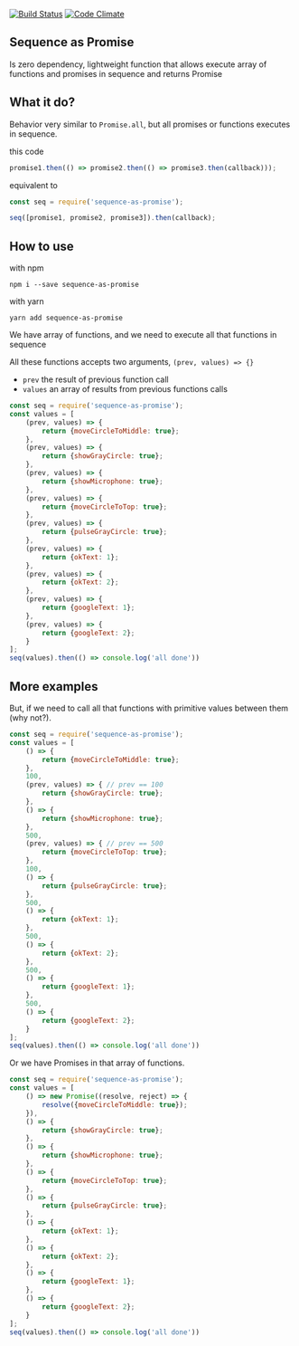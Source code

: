 [![Build Status](https://travis-ci.org/JiLiZART/sequence-as-promise.svg?branch=master)](https://travis-ci.org/JiLiZART/sequence-as-promise)
[![Code Climate](https://codeclimate.com/github/JiLiZART/sequence-as-promise/badges/gpa.svg)](https://codeclimate.com/github/JiLiZART/sequence-as-promise)
## Sequence as Promise
Is zero dependency, lightweight function that allows 
execute array of functions and promises in sequence and returns Promise

## What it do?
Behavior very similar to `Promise.all`, but all promises or functions executes in sequence.

this code
```js
promise1.then(() => promise2.then(() => promise3.then(callback)));
```

equivalent to
```js
const seq = require('sequence-as-promise');

seq([promise1, promise2, promise3]).then(callback);
```

## How to use

with npm
```shell
npm i --save sequence-as-promise
```

with yarn
```shell
yarn add sequence-as-promise
```

We have array of functions, and we need to execute all that functions in sequence

All these functions accepts two arguments, `(prev, values) => {}`

- `prev` the result of previous function call
- `values` an array of results from previous functions calls

```js
const seq = require('sequence-as-promise');
const values = [
    (prev, values) => {
        return {moveCircleToMiddle: true};
    },
    (prev, values) => {
        return {showGrayCircle: true};
    },
    (prev, values) => {
        return {showMicrophone: true};
    },
    (prev, values) => {
        return {moveCircleToTop: true};
    },
    (prev, values) => {
        return {pulseGrayCircle: true};
    },
    (prev, values) => {
        return {okText: 1};
    },
    (prev, values) => {
        return {okText: 2};
    },
    (prev, values) => {
        return {googleText: 1};
    },
    (prev, values) => {
        return {googleText: 2};
    }
];
seq(values).then(() => console.log('all done'))
```

## More examples
But, if we need to call all that functions with primitive values between them (why not?).

```js
const seq = require('sequence-as-promise');
const values = [
    () => {
        return {moveCircleToMiddle: true};
    },
    100,
    (prev, values) => { // prev == 100
        return {showGrayCircle: true};
    },
    () => {
        return {showMicrophone: true};
    },
    500,
    (prev, values) => { // prev == 500
        return {moveCircleToTop: true};
    },
    100,
    () => {
        return {pulseGrayCircle: true};
    },
    500,
    () => {
        return {okText: 1};
    },
    500,
    () => {
        return {okText: 2};
    },
    500,
    () => {
        return {googleText: 1};
    },
    500,
    () => {
        return {googleText: 2};
    }
];
seq(values).then(() => console.log('all done'))
```

Or we have Promises in that array of functions.

```js
const seq = require('sequence-as-promise');
const values = [
    () => new Promise((resolve, reject) => {
        resolve({moveCircleToMiddle: true});
    }),
    () => {
        return {showGrayCircle: true};
    },
    () => {
        return {showMicrophone: true};
    },
    () => {
        return {moveCircleToTop: true};
    },
    () => {
        return {pulseGrayCircle: true};
    },
    () => {
        return {okText: 1};
    },
    () => {
        return {okText: 2};
    },
    () => {
        return {googleText: 1};
    },
    () => {
        return {googleText: 2};
    }
];
seq(values).then(() => console.log('all done'))
```
